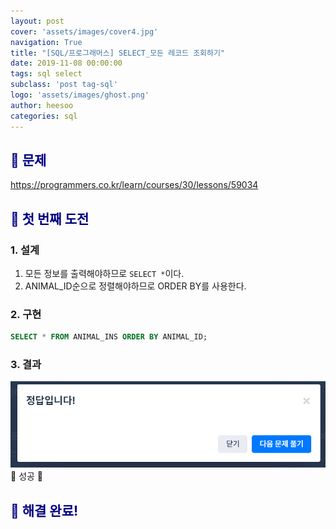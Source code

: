 ```yaml
---
layout: post
cover: 'assets/images/cover4.jpg'
navigation: True
title: "[SQL/프로그래머스] SELECT_모든 레코드 조회하기"
date: 2019-11-08 00:00:00
tags: sql select
subclass: 'post tag-sql'
logo: 'assets/images/ghost.png'
author: heesoo
categories: sql
---
```

## <span style="color:navy">👀 문제</span>
<https://programmers.co.kr/learn/courses/30/lessons/59034>


## <span style="color:navy">👊 첫 번째 도전</span>

### 1. 설계
1. 모든 정보를 출력해야하므로 `SELECT *`이다.
2. ANIMAL_ID순으로 정렬해야하므로 ORDER BY를 사용한다.

### 2. 구현
```sql
SELECT * FROM ANIMAL_INS ORDER BY ANIMAL_ID;
```
### 3. 결과
![실행결과](./assets/images/191108_5.PNG)
🤟 성공 🤟

## <span style="color:navy">👏 해결 완료!</span>
